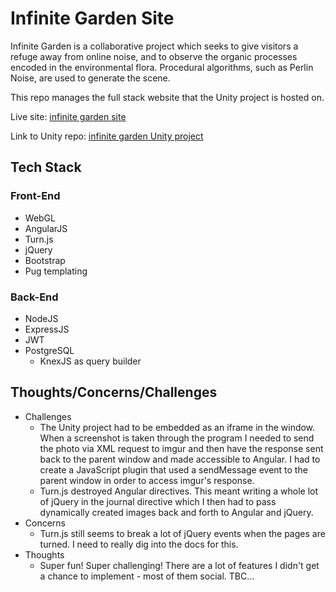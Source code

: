 # Infinite Garden Site

Infinite Garden is a collaborative project which seeks to give visitors a refuge away from online noise, and to observe the organic processes encoded in the environmental flora. Procedural algorithms, such as Perlin Noise, are used to generate the scene.

This repo manages the full stack website that the Unity project is hosted on.  

Live site: [infinite garden site](https://infinite-garden.herokuapp.com)

Link to Unity repo: [infinite garden Unity project](https://github.com/derzorngottes/infinite_garden)

## Tech Stack

### Front-End
+ WebGL
+ AngularJS
+ Turn.js
+ jQuery
+ Bootstrap
+ Pug templating

### Back-End
+ NodeJS
+ ExpressJS
+ JWT
+ PostgreSQL
  + KnexJS as query builder


## Thoughts/Concerns/Challenges
+ Challenges
  + The Unity project had to be embedded as an iframe in the window.  When a screenshot is taken through the program I needed to send the photo via XML request to imgur and then have the response sent back to the parent window and made accessible to Angular.  I had to create a JavaScript plugin that used a sendMessage event to the parent window in order to access imgur's response.
  + Turn.js destroyed Angular directives.  This meant writing a whole lot of jQuery in the journal directive which I then had to pass dynamically created images back and forth to Angular and jQuery.
+ Concerns
  + Turn.js still seems to break a lot of jQuery events when the pages are turned.  I need to really dig into the docs for this.
+ Thoughts
  + Super fun! Super challenging!  There are a lot of features I didn't get a chance to implement - most of them social. TBC...
